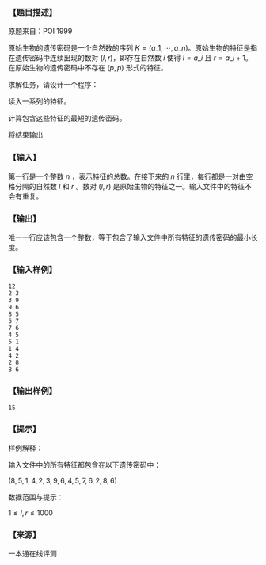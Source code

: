### 【题目描述】

原题来自：POI 1999

原始生物的遗传密码是一个自然数的序列 $K=(a\_1,⋯,a\_n)$。原始生物的特征是指在遗传密码中连续出现的数对 ($l,r$)，即存在自然数 $i$ 使得 $l=a\_i$ 且 $r=a\_i+1$。在原始生物的遗传密码中不存在 ($p,p$) 形式的特征。

求解任务，请设计一个程序：

读入一系列的特征。

计算包含这些特征的最短的遗传密码。

将结果输出

### 【输入】

第一行是一个整数 $n$ ，表示特征的总数。在接下来的 $n$ 行里，每行都是一对由空格分隔的自然数 $l$ 和 $r$ 。数对 ($l,r$) 是原始生物的特征之一。输入文件中的特征不会有重复。

### 【输出】

唯一一行应该包含一个整数，等于包含了输入文件中所有特征的遗传密码的最小长度。

### 【输入样例】

```
12
2 3
3 9
9 6
8 5
5 7
7 6
4 5
5 1
1 4
4 2
2 8
8 6
```

### 【输出样例】

```
15
```

### 【提示】

样例解释：

输入文件中的所有特征都包含在以下遗传密码中：

$(8,5,1,4,2,3,9,6,4,5,7,6,2,8,6)$

数据范围与提示：

$1≤l,r≤1000$


 ### 【来源】

 一本通在线评测 